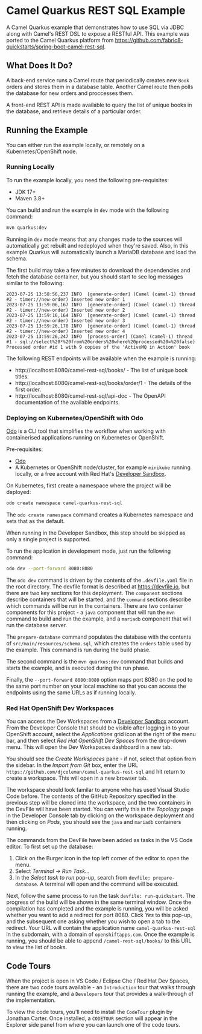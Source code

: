 # Camel Quarkus REST SQL Example
A Camel Quarkus example that demonstrates how to use SQL via JDBC along with Camel's REST DSL to expose a RESTful API. This example was ported to the Camel Quarkus platform from https://github.com/fabric8-quickstarts/spring-boot-camel-rest-sql.

## What Does It Do?

A back-end service runs a Camel route that periodically creates new `Book` orders and stores them in a database table. Another Camel route then polls the database for new orders and proccesses them.

A front-end REST API is made available to query the list of unique books in the database, and retrieve details of a particular order.

## Running the Example

You can either run the example locally, or remotely on a Kubernetes/OpenShift node.

### Running Locally

To run the example locally, you need the following pre-requisites:

  * JDK 17+
  * Maven 3.8+

You can build and run the example in `dev` mode with the following command:

```bash
mvn quarkus:dev
```

Running in `dev` mode means that any changes made to the sources will automatically get rebuilt and redeployed when they're saved. Also, in this example Quarkus will automatically launch a MariaDB database and load the schema.

The first build may take a few minutes to download the dependencies and fetch the database container, but you should start to see log messages similar to the following:

```
2023-07-25 13:58:56,237 INFO  [generate-order] (Camel (camel-1) thread #2 - timer://new-order) Inserted new order 1
2023-07-25 13:59:06,167 INFO  [generate-order] (Camel (camel-1) thread #2 - timer://new-order) Inserted new order 2
2023-07-25 13:59:16,164 INFO  [generate-order] (Camel (camel-1) thread #2 - timer://new-order) Inserted new order 3
2023-07-25 13:59:26,170 INFO  [generate-order] (Camel (camel-1) thread #2 - timer://new-order) Inserted new order 4
2023-07-25 13:59:26,247 INFO  [process-order] (Camel (camel-1) thread #1 - sql://select%20*%20from%20orders%20where%20processed%20=%20false) Processed order #id 1 with 9 copies of the 'ActiveMQ in Action' book
```

The following REST endpoints will be available when the example is running:

  * http://localhost:8080/camel-rest-sql/books/ - The list of unique book titles.
  * http://localhost:8080/camel-rest-sql/books/order/1 - The details of the first order.
  * http://localhost:8080/camel-rest-sql/api-doc - The OpenAPI documentation of the available endpoints.

### Deploying on Kubernetes/OpenShift with Odo

[Odo](https://odo.dev/) is a CLI tool that simplifies the workflow when working with containerised applications running on Kubernetes or OpenShift.

Pre-requisites:

  * [Odo](https://odo.dev/docs/overview/installation)
  * A Kubernetes or OpenShift node/cluster, for example `minikube` running locally, or a free account with Red Hat's [Developer Sandbox](https://developers.redhat.com/developer-sandbox).

On Kubernetes, first create a namespace where the project will be deployed:
```bash
odo create namespace camel-quarkus-rest-sql
```

The `odo create namespace` command creates a Kubernetes namespace and sets that as the default.

When running in the Developer Sandbox, this step should be skipped as only a single project is supported.

To run the application in development mode, just run the following command:

```bash
odo dev --port-forward 8080:8080
```

The `odo dev` command is driven by the contents of the `.devfile.yaml` file in the root directory. The devfile format is described at https://devfile.io, but there are two key sections for this deployment. The `component` sections describe containers that will be started, and the `command` sections describe which commands will be run in the containers. There are two container components for this project - a `java` component that will run the `mvn` command to build and run the example, and a `mariadb` component that will run the database server.

The `prepare-database` command populates the database with the contents of `src/main/resources/schema.sql`, which creates the `orders` table used by the example. This command is run during the build phase.

The second command is the `mvn quarkus:dev` command that builds and starts the example, and is executed during the run phase.

Finally, the `--port-forward 8080:8080` option maps port 8080 on the pod to the same port number on your local machine so that you can access the endpoints using the same URLs as if running locally.

### Red Hat OpenShift Dev Workspaces 

You can access the Dev Workspaces from a [Developer Sandbox](https://developers.redhat.com/developer-sandbox) account. From the Developer Console that should be visible after logging in to your OpenShift account, select the _Applications_ grid icon at the right of the menu bar, and  then select _Red Hat OpenShift Dev Spaces_ from the drop-down menu. This will open the Dev Workspaces dashboard in a new tab.

You should see the _Create Workspaces_ pane - if not, select that option from the sidebar. In the _Import from Git_ box, enter the URL `https://github.com/djcoleman/camel-quarkus-rest-sql` and hit return to create a workspace. This will open in a new browser tab.

The workspace should look familar to anyone who has used Visual Studio Code before. The contents of the GitHub Repository specified in the previous step will be cloned into the workspace, and the two containers in the DevFile will have been started. You can verify this in the _Topology_ page in the Developer Console tab by clicking on the workspace deployment and then clicking on _Pods_, you should see the `java` and `mariadb` containers running.

The commands from the DevFile have been added as tasks in the VS Code editor. To first set up the database:
  1. Click on the Burger icon in the top left corner of the editor to open the menu.
  2. Select _Terminal -> Run Task..._
  3. In the _Select task to run_ pop-up, search from `devfile: prepare-database`. A terminal will open and the command will be executed.

Next, follow the same process to run the task `devfile: run-quickstart`. The progress of the build will be shown in the same terminal window. Once the compilation has completed and the example is running, you will be asked whether you want to add a redirect for port 8080. Click _Yes_ to this pop-up, and the subsequent one asking whether you wish to open a tab to the redirect. Your URL will contain the application name `camel-quarkus-rest-sql` in the subdomain, with a domain of `openshiftapps.com`. Once the example is running, you should be able to append `/camel-rest-sql/books/` to this URL to view the list of books.


## Code Tours

When the project is open in VS Code / Eclipse Che / Red Hat Dev Spaces, there are two code tours available - an `Introduction` tour that walks through running the example, and a `Developers` tour that provides a walk-through of the implementation.

To view the code tours, you'll need to install the `CodeTour` plugin by Jonathan Carter. Once installed, a `CODETOUR` section will appear in the Explorer side panel from where you can launch one of the code tours.